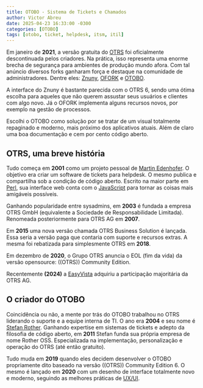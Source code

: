 ```yaml
---
title: OTOBO - Sistema de Tickets e Chamados
author: Victor Abreu
date: 2025-04-23 16:33:00 -0300
categories: [OTOBO]
tags: [otobo, ticket, helpdesk, itsm, itil]
---
```


Em janeiro de **2021**, a versão gratuita do [OTRS](https://otrs.com/pt/home/) foi oficialmente descontinuada pelos criadores. Na prática, isso representa uma enorme brecha de segurança para ambientes de produção mundo afora. Com tal anúncio diversos forks ganharam força e destaque na comunidade de administradores. Dentre eles: [Znuny](https://www.znuny.org/en), [OFORK](https://o-fork.de/) e [OTOBO](https://otobo.io/en/).

A interface do Znuny é bastante parecida com o OTRS 6, sendo uma ótima escolha para aqueles que não querem assustar seus usuários e clientes com algo novo. Já o OFORK implementa alguns recursos novos, por exemplo na gestão de processos.

Escolhi o OTOBO como solução por se tratar de um visual totalmente repaginado e moderno, mais próximo dos aplicativos atuais. Além de claro uma boa documentação e cem por cento código aberto.

## OTRS, uma breve história

Tudo começa em **2001** como um projeto pessoal de [Martin Edenhofer](https://github.com/martini). O objetivo era criar um software de tickets para helpdesk. O mesmo publica e compartilha sob a condição de código aberto. Escrito na maior parte em [Perl](https://www.perl.org/), sua interface web conta com o [JavaScript](https://developer.mozilla.org/pt-BR/docs/Web/JavaScript) para tornar as coisas mais amigáveis possíveis.

Ganhando popularidade entre sysadmins, em **2003** é fundada a empresa OTRS GmbH (equivalente a Sociedade de Responsabilidade Limitada). Renomeada posteriormente para OTRS AG em **2007**.

Em **2015** uma nova versão chamada OTRS Business Solution é lançada. Essa seria a versão paga que contaria com suporte e recursos extras. A mesma foi rebatizada para simplesmente OTRS em **2018**.

Em dezembro de **2020**, o Grupo OTRS anuncia o EOL (fim da vida) da versão opensource: ((OTRS)) Community Edition.

Recentemente **(2024)** a [EasyVista](https://www.easyvista.com/pt-pt/) adquiriu a participação majoritária da OTRS AG.

## O criador do OTOBO

Coincidência ou não, a mente por trás do OTOBO trabalhou no OTRS liderando o suporte e a equipe interna de TI. O ano era **2004** e seu nome é [Stefan Rother](https://github.com/StefanRother-OTOBO). Ganhando expertise em sistemas de tickets e adepto da filosofia de código aberto, em **2011** Stefan funda sua própria empresa de nome Rother OSS. Especializada na implementação, personalização e operação do OTRS (até então gratuito).

Tudo muda em **2019** quando eles decidem desenvolver o OTOBO propriamente dito baseado na versão ((OTRS)) Community Edition 6. O mesmo é lançado em **2020** com um desenho de interface totalmente novo e moderno, seguindo as melhores práticas de [UX/UI](https://en.wikipedia.org/wiki/User_experience_design).